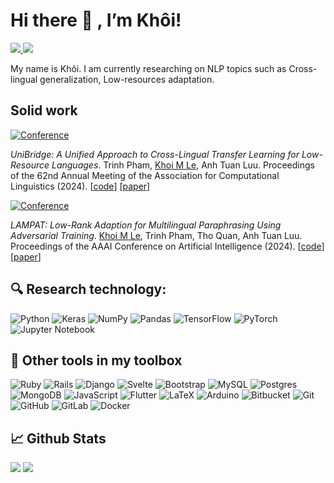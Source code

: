 # Hi there 👋 , I’m Khôi!
<a href=https://www.linkedin.com/in/khoi-le-m-8a86631b4/> <img src="https://img.shields.io/badge/-LinkedIn-0e76a8?style=plastic&logo=linkedIn"> </a> <img src="https://komarev.com/ghpvc/?username=TokisakiKurumi2001&color=blue">

My name is Khôi. I am currently researching on NLP topics such as Cross-lingual generalization, Low-resources adaptation.

## Solid work

<a href="https://2024.aclweb.org/">
  <img src="https://img.shields.io/badge/ACL-2024-blue" alt="Conference">
</a>

*UniBridge: A Unified Approach to Cross-Lingual Transfer Learning for Low-Resource Languages*. Trinh Pham, <ins>Khoi M Le</ins>, Anh Tuan Luu. Proceedings of the 62nd Annual Meeting of the Association for Computational Linguistics (2024). [[code](https://github.com/VinAIResearch/UniBridge)] [[paper](https://arxiv.org/abs/2406.09717)]

<a href="https://aaai.org/aaai-conference/">
  <img src="http://img.shields.io/badge/AAAI-2024-001B37.svg" alt="Conference">
</a>
      
*LAMPAT: Low-Rank Adaption for Multilingual Paraphrasing Using Adversarial Training*. <ins>Khoi M Le</ins>, Trinh Pham, Tho Quan, Anh Tuan Luu. Proceedings of the AAAI Conference on Artificial Intelligence (2024). [[code](https://github.com/VinAIResearch/LAMPAT)] [[paper](https://arxiv.org/abs/2401.04348)]

## 🔍 Research technology:
![Python](https://img.shields.io/badge/python-3670A0?style=for-the-badge&logo=python&logoColor=ffdd54)
![Keras](https://img.shields.io/badge/Keras-%23D00000.svg?style=for-the-badge&logo=Keras&logoColor=white)
![NumPy](https://img.shields.io/badge/numpy-%23013243.svg?style=for-the-badge&logo=numpy&logoColor=white)
![Pandas](https://img.shields.io/badge/pandas-%23150458.svg?style=for-the-badge&logo=pandas&logoColor=white)
![TensorFlow](https://img.shields.io/badge/TensorFlow-%23FF6F00.svg?style=for-the-badge&logo=TensorFlow&logoColor=white)
![PyTorch](https://img.shields.io/badge/PyTorch-%23EE4C2C.svg?style=for-the-badge&logo=PyTorch&logoColor=white) 
![Jupyter Notebook](https://img.shields.io/badge/jupyter-%23FA0F00.svg?style=for-the-badge&logo=jupyter&logoColor=white)

## 🔧 Other tools in my toolbox
![Ruby](https://img.shields.io/badge/ruby-%23CC342D.svg?style=for-the-badge&logo=ruby&logoColor=white)
![Rails](https://img.shields.io/badge/rails-%23CC0000.svg?style=for-the-badge&logo=ruby-on-rails&logoColor=white)
![Django](https://img.shields.io/badge/django-%23092E20.svg?style=for-the-badge&logo=django&logoColor=white)
![Svelte](https://img.shields.io/badge/svelte-%23f1413d.svg?style=for-the-badge&logo=svelte&logoColor=white)
![Bootstrap](https://img.shields.io/badge/bootstrap-%23563D7C.svg?style=for-the-badge&logo=bootstrap&logoColor=white)
![MySQL](https://img.shields.io/badge/mysql-%2300f.svg?style=for-the-badge&logo=mysql&logoColor=white)
![Postgres](https://img.shields.io/badge/postgres-%23316192.svg?style=for-the-badge&logo=postgresql&logoColor=white)
![MongoDB](https://img.shields.io/badge/MongoDB-%234ea94b.svg?style=for-the-badge&logo=mongodb&logoColor=white)
![JavaScript](https://img.shields.io/badge/javascript-%23323330.svg?style=for-the-badge&logo=javascript&logoColor=%23F7DF1E)
![Flutter](https://img.shields.io/badge/Flutter-%2302569B.svg?style=for-the-badge&logo=Flutter&logoColor=white)
![LaTeX](https://img.shields.io/badge/latex-%23008080.svg?style=for-the-badge&logo=latex&logoColor=white)
![Arduino](https://img.shields.io/badge/-Arduino-00979D?style=for-the-badge&logo=Arduino&logoColor=white)
![Bitbucket](https://img.shields.io/badge/bitbucket-%230047B3.svg?style=for-the-badge&logo=bitbucket&logoColor=white)
![Git](https://img.shields.io/badge/git-%23F05033.svg?style=for-the-badge&logo=git&logoColor=white)
![GitHub](https://img.shields.io/badge/github-%23121011.svg?style=for-the-badge&logo=github&logoColor=white)
![GitLab](https://img.shields.io/badge/gitlab-%23181717.svg?style=for-the-badge&logo=gitlab&logoColor=white)
![Docker](https://img.shields.io/badge/docker-%230db7ed.svg?style=for-the-badge&logo=docker&logoColor=white)

## 📈 Github Stats


<img src="https://github-readme-stats.vercel.app/api?username=TokisakiKurumi2001&theme=tokyonight&show_icons=true&count_private=true">
<img src="https://github-readme-stats.vercel.app/api/top-langs/?username=TokisakiKurumi2001&theme=tokyonight&layout=compact&langs_count=6">

<!--
**TokisakiKurumi2001/TokisakiKurumi2001** is a ✨ _special_ ✨ repository because its `README.md` (this file) appears on your GitHub profile.

Here are some ideas to get you started:

- 🔭 I’m currently working on ...
- 🌱 I’m currently learning ...
- 👯 I’m looking to collaborate on ...
- 🤔 I’m looking for help with ...
- 💬 Ask me about ...
- 📫 How to reach me: ...
- 😄 Pronouns: ...
- ⚡ Fun fact: ...
-->
